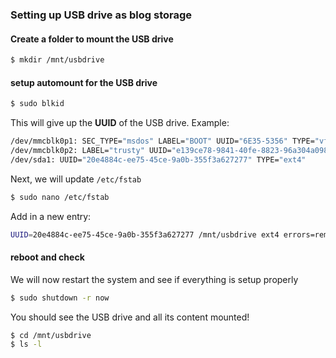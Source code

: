 ### Setting up USB drive as blog storage

#### Create a folder to mount the USB drive

```sh
$ mkdir /mnt/usbdrive
```

#### setup automount for the USB drive

```sh
$ sudo blkid
```

This will give up the **UUID** of the USB drive. Example:

```sh
/dev/mmcblk0p1: SEC_TYPE="msdos" LABEL="BOOT" UUID="6E35-5356" TYPE="vfat"
/dev/mmcblk0p2: LABEL="trusty" UUID="e139ce78-9841-40fe-8823-96a304a09859" TYPE="ext4"
/dev/sda1: UUID="20e4884c-ee75-45ce-9a0b-355f3a627277" TYPE="ext4"
```

Next, we will update `/etc/fstab`

```sh
$ sudo nano /etc/fstab
```

Add in a new entry:

```sh
UUID=20e4884c-ee75-45ce-9a0b-355f3a627277 /mnt/usbdrive ext4 errors=remount-ro,noatime,nodiratime 0 0
```

#### reboot and check

We will now restart the system and see if everything is setup properly

```sh
$ sudo shutdown -r now
```

You should see the USB drive and all its content mounted!

```sh
$ cd /mnt/usbdrive
$ ls -l
```
